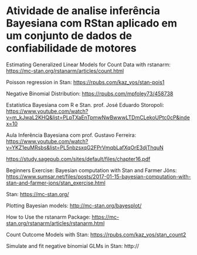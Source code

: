# Atividade de analise inferência Bayesiana com RStan aplicado em um conjunto de dados de confiabilidade de motores

Estimating Generalized Linear Models for Count Data with rstanarm: https://mc-stan.org/rstanarm/articles/count.html

Poisson regression in Stan: https://rpubs.com/kaz_yos/stan-pois1

Negative Binomial Distribution: https://rpubs.com/mpfoley73/458738

Estatística Bayesiana com R e Stan. prof. José Eduardo Storopoli: https://www.youtube.com/watch?v=m_kJwaL2KHQ&list=PLpTXaEnTpmwNwBwwwLTDmCLekoUPtc0cP&index=10

Aula Inferência Bayesiana com prof. Gustavo Ferreira: https://www.youtube.com/watch?v=YKZ1euMRsbs&list=PL5nbzsxqG2FPrVmqbLafXqOrE3djThquN

https://study.sagepub.com/sites/default/files/chapter16.pdf

Beginners Exercise: Bayesian computation with Stan and Farmer Jöns: https://www.sumsar.net/files/posts/2017-01-15-bayesian-computation-with-stan-and-farmer-jons/stan_exercise.html

Stan: https://mc-stan.org/

Plotting Bayesian models: http://mc-stan.org/bayesplot/

How to Use the rstanarm Package: https://mc-stan.org/rstanarm/articles/rstanarm.html

Count Outcome Models with Stan: https://rpubs.com/kaz_yos/stan_count2

Simulate and fit negative binomial GLMs in Stan: http://
